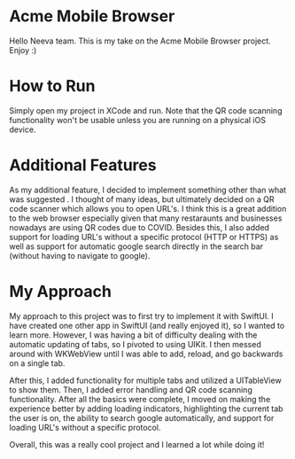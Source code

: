# Acme Mobile Browser 
Hello Neeva team. This is my take on the Acme Mobile Browser project. Enjoy :)


# How to Run
Simply open my project in XCode and run. Note that the QR code scanning functionality won't be usable unless you are running on a physical iOS device.


# Additional Features
As my additional feature, I decided to implement something other than what was suggested . I thought of many ideas, but ultimately decided on a QR code scanner which allows you to open URL's. I think this is a great addition to the web browser especially given that many restaraunts and businesses nowadays are using QR codes due to COVID. Besides this, I also added support for loading URL's without a specific protocol (HTTP or HTTPS) as well as support for automatic google search directly in the search bar (without having to navigate to google). 

# My Approach
My approach to this project was to first try to implement it with SwiftUI. I have created one other app in SwiftUI (and really enjoyed it), so I wanted to learn more. However, I was having a bit of difficulty dealing with the automatic updating of tabs, so I pivoted to using UIKit. I then messed around with WKWebView until I was able to add, reload, and go backwards on a single tab. 

After this, I added functionality for multiple tabs and utilized a UITableView to show them. Then, I added error handling and QR code scanning functionality. After all the basics were complete, I moved on making the experience better by adding loading indicators, highlighting the current tab the user is on, the ability to search google automatically, and support for loading URL's without a specific protocol. 

Overall, this was a really cool project and I learned a lot while doing it!



